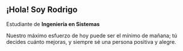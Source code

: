 ## ¡Hola! Soy Rodrigo

Estudiante de **Ingeniería en Sistemas**

Nuestro máximo esfuerzo de hoy puede ser el mínimo de mañana;
tú decides cuánto mejoras, y siempre sé una persona positiva y alegre.
